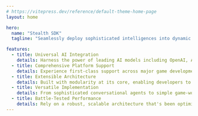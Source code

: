 ```yaml
---
# https://vitepress.dev/reference/default-theme-home-page
layout: home

hero:
  name: "Stealth SDK"
  tagline: "Seamlessly deploy sophisticated intelligences into dynamic game worlds."

features:
  - title: Universal AI Integration
    details: Harness the power of leading AI models including OpenAI, Anthropic, and DeepSeek with seamless integration
  - title: Comprehensive Platform Support
    details: Experience first-class support across major game development platforms and languages, with native implementations for Roblox, TypeScript, and more
  - title: Extensible Architecture
    details: Built with modularity at its core, enabling developers to easily create custom features, integrations, and extensions to meet specific needs
  - title: Versatile Implementation
    details: From sophisticated conversational agents to simple game-world AIs, deploy intelligent solutions that perfectly match your project requirements
  - title: Battle-Tested Performance
    details: Rely on a robust, scalable architecture that's been optimized for performance and stability in real-world game environments with over 30K+ concurrent users
---
```

